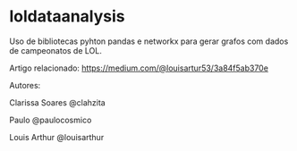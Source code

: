 # loldataanalysis
Uso de bibliotecas pyhton pandas e networkx para gerar grafos com dados de campeonatos de LOL.

Artigo relacionado:
https://medium.com/@louisartur53/3a84f5ab370e

Autores:

Clarissa Soares @clahzita

Paulo @paulocosmico

Louis Arthur @louisarthur
